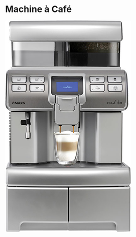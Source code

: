 # Machine à Café

![Machine &#xE0; caf&#xE9; Saeco](../.gitbook/assets/saeco-aulika_images_1650620549.jpg)

